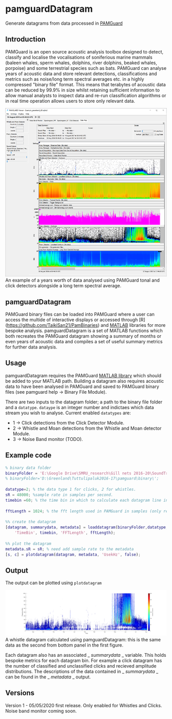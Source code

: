 # pamguardDatagram

Generate datagrams from data processed in [PAMGuard](www.PAMGuard.org)

## Introduction 
PAMGuard is an open source acoustic analysis toolbox designed to detect, classify and localise the vocalisations of soniferious marine mammals (baleen whales, sperm whales, dolphins, river dolphins, beaked whales, porpoise) and some terrestrial species such as bats. PAMGuard can analyse years of acoustic data and store relevant detections, classifications and metrics such as noise/long term spectral averages etc. in a highly compressed "binary file" format. This means that terabytes of acoustic data can be reduced by 99.9% in size whilst retaining sufficient information to allow manual analysts to inspect data and re-run classification algorithms or in real time operation allows users to store only relevant data. 

<center><img src="resources/pgdatagram_example.png" width="1024"></center>
An example of a years worth of data analysed using PAMGuard tonal and click detectors alongside a long term spectral average. 

## pamguardDatagram
PAMGuard binary files can be loaded into PAMGuard where a user can access the multide of interactive displays or accessed through [R] (https://github.com/TaikiSan21/PamBinaries) and [MATLAB](https://sourceforge.net/projects/pamguard/files/Matlab/) libraries for more bespoke analysis. pamguardDatagram is a set of MATLAB functions which both recreates the PAMGuard datagram showing a summary of months or even years of acoustic data and compiles a set of useful summary metrics for further data analysis. 

## Usage
pamguardDatagram requires the PAMGuard [MATLAB library](https://sourceforge.net/projects/pamguard/files/Matlab/) which should be added to your MATLAB path. Building a datagram also requires acoustic data to have been analysed in PAMGuard and saved to PAMGuard binary files (see pamguard help -> Binary File Module). 

There are two inputs to the datagram folder; a path to the binary file folder and a ```datatype```. ```dataype``` is an integer number and indictaes which data stream you wish to analyse. Current enabled ```datatypes``` are:

- 1 -> Click detections from the Click Detector Module.
- 2 -> Whistle and Moan detections from the Whistle and Moan detector Module. 
- 3 -> Noise Band monitor (TODO).

## Example code 

```Matlab
% binary data folder
binaryFolder = 'E:\Google Drive\SMRU_research\Gill nets 2016-20\SoundTrap_4c\20191114_Cornwall_AK627_H3\67170312\Binary\';
% binaryFolder='D:\Greenland\Tuttulipaluk2016-17\pamguard\binary\'; 

datatype=2; % the data type 1 for clicks, 2 for whistles. 
sR = 48000; %sample rate in samples per second. 
timebin =60; % the time bin in which to calculate each datagram line in seconds. 

fftLength = 1024; % the fft length used in PAMGuard in samples (only required for whistles)

%% create the datagram
[datagram, summarydata, metadata] = loaddatagram(binaryFolder,datatype,...
    'TimeBin', timebin, 'FFTLength', fftLength);

%% plot the datagram
metadata.sR = sR; % need add sample rate to the metadata
[s, c] = plotdatagram(datagram, metadata, 'UsekHz', false); 
```

## Output
The output can be plotted using ```plotdatagram```

<center><img src="resources/pgdatagram_example2.png" width="1024"></center>
A whistle datagram calculated using pamguardDatagram: this is the same data as the second from bottom panel in the first figure. 

Each datagram also has an associated _ _summarydata_ _ variable. This holds bespoke metrics for each datagram bin. For example a click datagram has the number of classified and unclassified clicks and recieved amplitude distributions. The descriptions of the data contained in _ _summarydata_ _ can be found in the _ _metadata_ _ output. 

## Versions
Version 1 - 05/05/2020 first release. Only enabled for Whistles and Clicks. Noise band monitor coming soon. 
